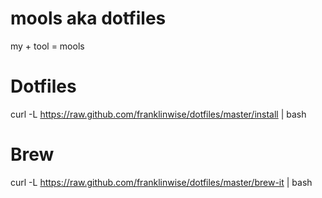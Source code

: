 mools aka dotfiles
=====

my + tool = mools

# Dotfiles
curl -L https://raw.github.com/franklinwise/dotfiles/master/install | bash

# Brew
curl -L https://raw.github.com/franklinwise/dotfiles/master/brew-it | bash

